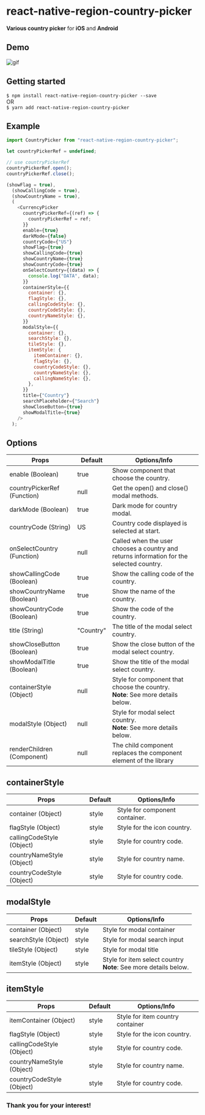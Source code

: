 # react-native-region-country-picker

**Various country picker** for **iOS** and **Android**

## Demo

![gif](https://github.com/alien9996/ReactNativeImageFilter/blob/master/filter.gif?raw=true)

## Getting started

`$ npm install react-native-region-country-picker --save`
<br>
OR
<br>
`$ yarn add react-native-region-country-picker`

## Example

```javascript
import CountryPicker from "react-native-region-country-picker";

let countryPickerRef = undefined;

// use countryPickerRef
countryPickerRef.open();
countryPickerRef.close();

(showFlag = true),
  (showCallingCode = true),
  (showCountryName = true),
  (
    <CurrencyPicker
      countryPickerRef={(ref) => {
        countryPickerRef = ref;
      }}
      enable={true}
      darkMode={false}
      countryCode={"US"}
      showFlag={true}
      showCallingCode={true}
      showCountryName={true}
      showCountryCode={true}
      onSelectCountry={(data) => {
        console.log("DATA", data);
      }}
      containerStyle={{
        container: {},
        flagStyle: {},
        callingCodeStyle: {},
        countryCodeStyle: {},
        countryNameStyle: {},
      }}
      modalStyle={{
        container: {},
        searchStyle: {},
        tileStyle: {},
        itemStyle: {
          itemContainer: {},
          flagStyle: {},
          countryCodeStyle: {},
          countryNameStyle: {},
          callingNameStyle: {},
        },
      }}
      title={"Country"}
      searchPlaceholder={"Search"}
      showCloseButton={true}
      showModalTitle={true}
    />
  );
```

## Options

| Props                       | Default   | Options/Info                                                                             |
| --------------------------- | --------- | ---------------------------------------------------------------------------------------- |
| enable (Boolean)            | true      | Show component that choose the country.                                                  |
| countryPickerRef (Function) | null      | Get the open() and close() modal methods.                                                |
| darkMode (Boolean)          | true      | Dark mode for country modal.                                                             |
| countryCode (String)        | US        | Country code displayed is selected at start.                                             |
| onSelectCountry (Function)  | null      | Called when the user chooses a country and returns information for the selected country. |
| showCallingCode (Boolean)   | true      | Show the calling code of the country.                                                    |
| showCountryName (Boolean)   | true      | Show the name of the country.                                                            |
| showCountryCode (Boolean)   | true      | Show the code of the country.                                                            |
| title (String)              | "Country" | The title of the modal select country.                                                   |
| showCloseButton (Boolean)   | true      | Show the close button of the modal select country.                                       |
| showModalTitle (Boolean)    | true      | Show the title of the modal select country.                                              |
| containerStyle (Object)     | null      | Style for component that choose the country. <br> **Note**: See more details below.      |
| modalStyle (Object)         | null      | Style for modal select country. <br> **Note**: See more details below.                   |
| renderChildren (Component)  | null      | The child component replaces the component element of the library                        |

## containerStyle

| Props                     | Default | Options/Info                   |
| ------------------------- | ------- | ------------------------------ |
| container (Object)        | style   | Style for component container. |
| flagStyle (Object)        | style   | Style for the icon country.    |
| callingCodeStyle (Object) | style   | Style for country code.        |
| countryNameStyle (Object) | style   | Style for country name.        |
| countryCodeStyle (Object) | style   | Style for country code.        |

## modalStyle

| Props                | Default | Options/Info                                                         |
| -------------------- | ------- | -------------------------------------------------------------------- |
| container (Object)   | style   | Style for modal container                                            |
| searchStyle (Object) | style   | Style for modal search input                                         |
| tileStyle (Object)   | style   | Style for modal title                                                |
| itemStyle (Object)   | style   | Style for item select country <br> **Note**: See more details below. |

## itemStyle

| Props                     | Default | Options/Info                     |
| ------------------------- | ------- | -------------------------------- |
| itemContainer (Object)    | style   | Style for item country container |
| flagStyle (Object)        | style   | Style for the icon country.      |
| callingCodeStyle (Object) | style   | Style for country code.          |
| countryNameStyle (Object) | style   | Style for country name.          |
| countryCodeStyle (Object) | style   | Style for country code.          |

### Thank you for your interest!

